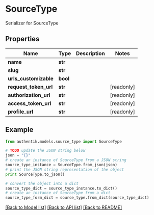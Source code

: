 # SourceType

Serializer for SourceType

## Properties
Name | Type | Description | Notes
------------ | ------------- | ------------- | -------------
**name** | **str** |  | 
**slug** | **str** |  | 
**urls_customizable** | **bool** |  | 
**request_token_url** | **str** |  | [readonly] 
**authorization_url** | **str** |  | [readonly] 
**access_token_url** | **str** |  | [readonly] 
**profile_url** | **str** |  | [readonly] 

## Example

```python
from authentik.models.source_type import SourceType

# TODO update the JSON string below
json = "{}"
# create an instance of SourceType from a JSON string
source_type_instance = SourceType.from_json(json)
# print the JSON string representation of the object
print SourceType.to_json()

# convert the object into a dict
source_type_dict = source_type_instance.to_dict()
# create an instance of SourceType from a dict
source_type_form_dict = source_type.from_dict(source_type_dict)
```
[[Back to Model list]](../README.md#documentation-for-models) [[Back to API list]](../README.md#documentation-for-api-endpoints) [[Back to README]](../README.md)


